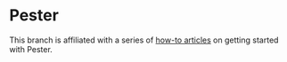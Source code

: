 # Pester

This branch is affiliated with a series of [how-to articles](https://www.zhl.info/en/pester) on getting started with Pester.